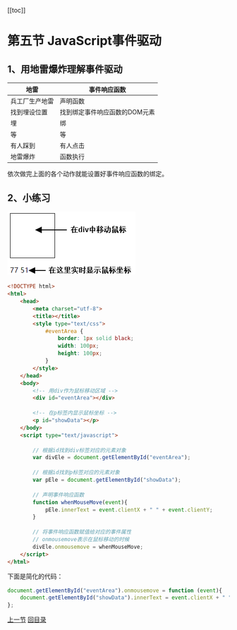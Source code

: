 [[toc]]

# 第五节 JavaScript事件驱动

## 1、用地雷爆炸理解事件驱动

| 地雷           | 事件响应函数                  |
| -------------- | ----------------------------- |
| 兵工厂生产地雷 | 声明函数                      |
| 找到埋设位置   | 找到绑定事件响应函数的DOM元素 |
| 埋             | 绑                            |
| 等             | 等                            |
| 有人踩到       | 有人点击                      |
| 地雷爆炸       | 函数执行                      |

依次做完上面的各个动作就能设置好事件响应函数的绑定。



## 2、小练习

![./images](./images/img002.png)

```html
<!DOCTYPE html>
<html>
	<head>
		<meta charset="utf-8">
		<title></title>
		<style type="text/css">
			#eventArea {
				border: 1px solid black;
				width: 100px;
				height: 100px;
			}
		</style>
	</head>
	<body>
		<!-- 用div作为鼠标移动区域 -->
		<div id="eventArea"></div>
		
		<!-- 在p标签内显示鼠标坐标 -->
		<p id="showData"></p>
	</body>
	<script type="text/javascript">
		
		// 根据id找到div标签对应的元素对象
		var divEle = document.getElementById("eventArea");
		
		// 根据id找到p标签对应的元素对象
		var pEle = document.getElementById("showData");
		
		// 声明事件响应函数
		function whenMouseMove(event){
			pEle.innerText = event.clientX + " " + event.clientY;
		}
		
		// 将事件响应函数赋值给对应的事件属性		
		// onmousemove表示在鼠标移动的时候
		divEle.onmousemove = whenMouseMove;
	</script>
</html>

```



下面是简化的代码：

```javascript
document.getElementById("eventArea").onmousemove = function (event){
	document.getElementById("showData").innerText = event.clientX + " " + event.clientY;
};
```



[上一节](verse04.html) [回目录](index.html)